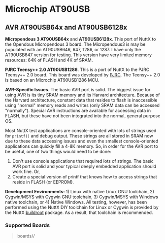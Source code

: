 # Microchip AT90USB

## AVR AT90USB64x and AT90USB6128x

**Micropendous 3 AT90USB64x** and **AT90USB6128x**. This port of NuttX
to the Opendous Micropendous 3 board. The Micropendous3 is may be
populated with an AT90USB646, 647, 1286, or 1287. I have only the
AT90USB647 version for testing. This version have very limited memory
resources: 64K of FLASH and 4K of SRAM.

**PJRC Teensy++ 2.0 AT90USB1286**. This is a port of NuttX to the PJRC
Teensy++ 2.0 board. This board was developed by
[PJRC](http://pjrc.com/teensy/). The Teensy++ 2.0 is based on an
Microchip AT90USB1286 MCU.

**AVR-Specific Issues**. The basic AVR port is solid. The biggest issue
for using AVR is its tiny SRAM memory and its Harvard architecture.
Because of the Harvard architecture, constant data that resides to flash
is inaccessible using "normal" memory reads and writes (only SRAM data
can be accessed "normally"). Special AVR instructions are available for
accessing data in FLASH, but these have not been integrated into the
normal, general purpose OS.

Most NuttX test applications are console-oriented with lots of strings
used for `printf()` and debug output. These strings are all stored in
SRAM now due to these data accessing issues and even the smallest
console-oriented applications can quickly fill a 4-8K memory. So, in
order for the AVR port to be useful, one of two things would need to be
done:

1.  Don't use console applications that required lots of strings. The
    basic AVR port is solid and your typical deeply embedded application
    should work fine. Or,
2.  Create a special version of printf that knows how to access strings
    that reside in FLASH (or EEPROM).

**Development Environments:** 1) Linux with native Linux GNU toolchain,
2) Cygwin/MSYS with Cygwin GNU toolchain, 3) Cygwin/MSYS with Windows
native toolchain, or 4) Native Windows. All testing, however, has been
performed using the NuttX DIY toolchain for Linux or Cygwin is provided
by the NuttX
[buildroot](https://bitbucket.org/nuttx/buildroot/downloads/) package.
As a result, that toolchain is recommended.

### Supported Boards

> boards/*/*

